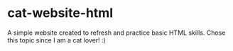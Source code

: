 # cat-website-html
A simple website created to refresh and practice basic HTML skills. Chose this topic since I am a cat lover! :)
